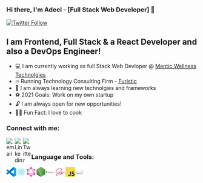 ### Hi there, I'm Adeel - [Full Stack Web Developer] 👋

[![Twitter Follow](https://img.shields.io/twitter/follow/adeelbarki?color=1DA1F2&logo=twitter&style=for-the-badge)](https://twitter.com/adeelbarki)

## I am Frontend, Full Stack & a React Developer and also a DevOps Engineer!
- 💻 I am currently working as full Stack Web Devloper @ [Mentic Wellness Technolgies][Mentic]
- 🔥 Running Technology Consulting Firm - [Furistic][furistic]
- 🌱 I am always learning new technolgies and frameworks
- ⚽ 2021 Goals: Work on my own startup
- 🔓 I am always open for new opportunities!
- 🧑‍🍳 Fun Fact: I love to cook

### Connect with me:
[<img align="left" alt="email" width="22px" src="https://cdn.jsdelivr.net/npm/simple-icons@3.13.0/icons/gmail.svg" />][email]
[<img align="left" alt="Linkedin" width="22px" src="https://cdn.jsdelivr.net/npm/simple-icons@v3/icons/linkedin.svg" />][linkedin]
[<img align="left" alt="Twitter" width="22px" src="https://cdn.jsdelivr.net/npm/simple-icons@v3/icons/twitter.svg" />][twitter]

<br />

### Language and Tools: 

[<img align="left" alt="Visual Studio Code" width="26px" src="https://raw.githubusercontent.com/github/explore/80688e429a7d4ef2fca1e82350fe8e3517d3494d/topics/visual-studio-code/visual-studio-code.png" />][visual]
[<img align="left" alt="React" width="26px" src="https://raw.githubusercontent.com/github/explore/80688e429a7d4ef2fca1e82350fe8e3517d3494d/topics/react/react.png" />][react]
[<img align="left" alt="GraphQL" width="26px" src="https://raw.githubusercontent.com/github/explore/80688e429a7d4ef2fca1e82350fe8e3517d3494d/topics/graphql/graphql.png" />][graph]
[<img align="left" alt="Node.js" width="26px" src="https://raw.githubusercontent.com/github/explore/80688e429a7d4ef2fca1e82350fe8e3517d3494d/topics/nodejs/nodejs.png" />][node]
[<img align="left" alt="MongoDB" width="26px" src="https://raw.githubusercontent.com/github/explore/80688e429a7d4ef2fca1e82350fe8e3517d3494d/topics/mongodb/mongodb.png" />][mongodb]
[<img align="left" alt="Sass" width="26px" src="https://raw.githubusercontent.com/github/explore/80688e429a7d4ef2fca1e82350fe8e3517d3494d/topics/sass/sass.png" />][sass]
[<img align="left" alt="JavaScript" width="26px" src="https://raw.githubusercontent.com/github/explore/80688e429a7d4ef2fca1e82350fe8e3517d3494d/topics/javascript/javascript.png" />][javascript]
[<img align="left" alt="MySQL" width="26px" src="https://raw.githubusercontent.com/github/explore/80688e429a7d4ef2fca1e82350fe8e3517d3494d/topics/mysql/mysql.png" />][mysql]


<br />
<br />

[email]: mailto:adeelbarki@gmail.com
[twitter]: https://twitter.com/adeelbarki
[linkedin]: https://linkedin.com/in/adeelbarki
[Mentic]: http://www.mentic.co
[visual]: https://code.visualstudio.com/
[react]: https://reactjs.org/
[graph]: https://graphql.org/
[node]: https://nodejs.org/en/
[mongodb]: https://www.mongodb.com/
[sass]: https://sass-lang.com/
[javascript]: https://www.javascript.com/
[mysql]: https://www.mysql.com/
[furistic]: http://furistic.co/

